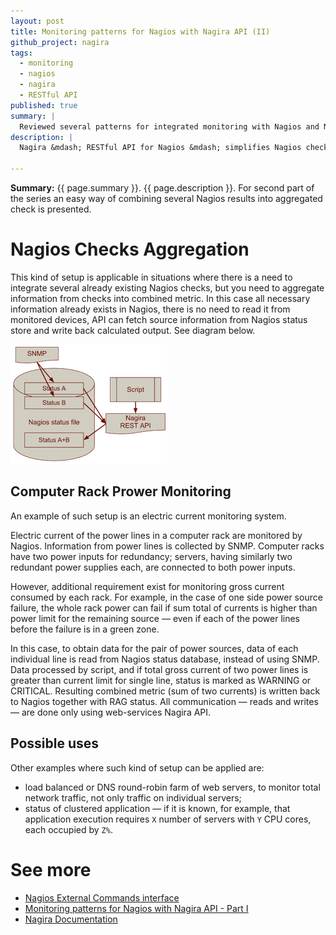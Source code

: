 ```yaml
---
layout: post
title: Monitoring patterns for Nagios with Nagira API (II)
github_project: nagira
tags:
  - monitoring
  - nagios
  - nagira
  - RESTful API
published: true
summary: |
  Reviewed several patterns for integrated monitoring with Nagios and Nagira
description: |
  Nagira &mdash; RESTful API for Nagios &mdash; simplifies Nagios checks aggregation  
  
---
```


[nagira]: http://dmytro.github.com/nagira
[doc]: http://dmytro.github.com/nagira/doc
[nagios]: http://nagios.sourceforge.net/docs/3_0/extcommands.html
[partI]:  /2012/12/12/monitoring-patterns-I.html
<p class='italic'><b>Summary:</b> {{ page.summary }}. {{ page.description }}. For second part of the series an easy way of combining several Nagios results into aggregated check is presented.</p>

Nagios Checks Aggregation
======================

This kind of setup is applicable in situations where there is a need to integrate several already existing Nagios checks, but you need to aggregate information from checks into combined metric. In this case all necessary information already exists in Nagios, there is no need to read it from monitored devices, API can fetch source information from Nagios status store and write back calculated output. See diagram below.

![Simplified diagram](/images/posts/2012-12-14-nagira_nagios_checks_aggregation_flow.png)

Computer Rack Prower Monitoring
---------------------------------

An example of such setup is an electric current monitoring system.

Electric current of the power lines in a computer rack are monitored by Nagios. Information from power lines is collected by SNMP. Computer racks have two power inputs for redundancy; servers, having similarly two redundant power supplies each, are connected to both power inputs.

However, additional requirement exist for monitoring gross current consumed by each rack. For example, in the case of one side power source failure, the whole rack power can fail if sum total of currents is higher than power limit for the remaining source &mdash; even if each of the power lines before the failure is in a green zone.

In this case, to obtain data for the pair of power sources, data of each individual line is read from Nagios status database, instead of using SNMP. Data processed by script, and if total gross current of two power lines is greater than current limit for single line, status is marked as WARNING or CRITICAL. Resulting combined metric (sum of two currents) is written back to Nagios together with RAG status. All communication &mdash; reads and writes &mdash; are done only using web-services Nagira API.

Possible uses
-----------

Other examples where such kind of setup can be applied are:

- load balanced or DNS round-robin farm of web servers, to monitor total network traffic, not only traffic on individual servers;
- status of clustered application &mdash; if it is known, for example, that application execution requires `X` number of servers with `Y` CPU cores, each occupied by `Z%`.


See more
===========

* [Nagios External Commands interface][nagios]
* [Monitoring patterns for Nagios with Nagira API - Part I][partI]
* [Nagira Documentation][doc]
